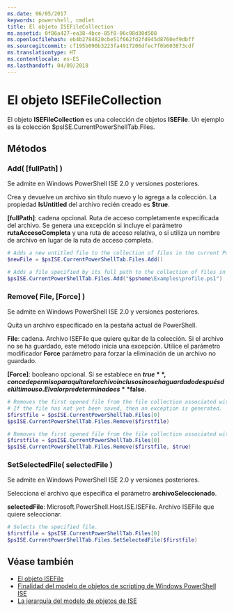 ```yaml
---
ms.date: 06/05/2017
keywords: powershell, cmdlet
title: El objeto ISEFileCollection
ms.assetid: 0f86a427-ea38-4bce-85f8-06c98d30d508
ms.openlocfilehash: eb4b2784820cbe51f662fd2fd945d8760ef9dbff
ms.sourcegitcommit: cf195b090b3223fa4917206dfec7f0b603873cdf
ms.translationtype: HT
ms.contentlocale: es-ES
ms.lasthandoff: 04/09/2018
---
```

# <a name="the-isefilecollection-object"></a>El objeto ISEFileCollection

El objeto **ISEFileCollection** es una colección de objetos **ISEFile**. Un ejemplo es la colección $psISE.CurrentPowerShellTab.Files.

## <a name="methods"></a>Métodos

### <a name="add-fullpath-"></a>Add\( \[fullPath\] \)

Se admite en Windows PowerShell ISE 2.0 y versiones posteriores.

Crea y devuelve un archivo sin título nuevo y lo agrega a la colección. La propiedad **IsUntitled** del archivo recién creado es **$true**.

**\[fullPath\]**: cadena opcional. Ruta de acceso completamente especificada del archivo. Se genera una excepción si incluye el parámetro **rutaAccesoCompleta** y una ruta de acceso relativa, o si utiliza un nombre de archivo en lugar de la ruta de acceso completa.

```powershell
# Adds a new untitled file to the collection of files in the current PowerShell tab.
$newFile = $psISE.CurrentPowerShellTab.Files.Add()

# Adds a file specified by its full path to the collection of files in the current PowerShell tab.
$psISE.CurrentPowerShellTab.Files.Add("$pshome\Examples\profile.ps1")
```

### <a name="remove-file-force-"></a>Remove\( File, \[Force\] \)

Se admite en Windows PowerShell ISE 2.0 y versiones posteriores.

Quita un archivo especificado en la pestaña actual de PowerShell.

**File**: cadena. Archivo ISEFile que quiere quitar de la colección. Si el archivo no se ha guardado, este método inicia una excepción. Utilice el parámetro modificador **Force** parámetro para forzar la eliminación de un archivo no guardado.

**\[Force\]**: booleano opcional. Si se establece en **$true**, concede permiso para quitar el archivo incluso si no se ha guardado después del último uso. El valor predeterminado es **$false**.

```powershell
# Removes the first opened file from the file collection associated with the current PowerShell tab.
# If the file has not yet been saved, then an exception is generated.
$firstfile = $psISE.CurrentPowerShellTab.Files[0]
$psISE.CurrentPowerShellTab.Files.Remove($firstfile)

# Removes the first opened file from the file collection associated with the current PowerShell tab, even if it has not been saved.
$firstfile = $psISE.CurrentPowerShellTab.Files[0]
$psISE.CurrentPowerShellTab.Files.Remove($firstfile, $true)
```

### <a name="setselectedfile-selectedfile-"></a>SetSelectedFile\( selectedFile \)

Se admite en Windows PowerShell ISE 2.0 y versiones posteriores.

Selecciona el archivo que especifica el parámetro **archivoSeleccionado**.

**selectedFile**: Microsoft.PowerShell.Host.ISE.ISEFile. Archivo ISEFile que quiere seleccionar.

```powershell
# Selects the specified file.
$firstfile = $psISE.CurrentPowerShellTab.Files[0]
$psISE.CurrentPowerShellTab.Files.SetSelectedFile($firstfile)
```

## <a name="see-also"></a>Véase también

- [El objeto ISEFile](The-ISEFile-Object.md)
- [Finalidad del modelo de objetos de scripting de Windows PowerShell ISE](Purpose-of-the-Windows-PowerShell-ISE-Scripting-Object-Model.md)
- [La jerarquía del modelo de objetos de ISE](The-ISE-Object-Model-Hierarchy.md)